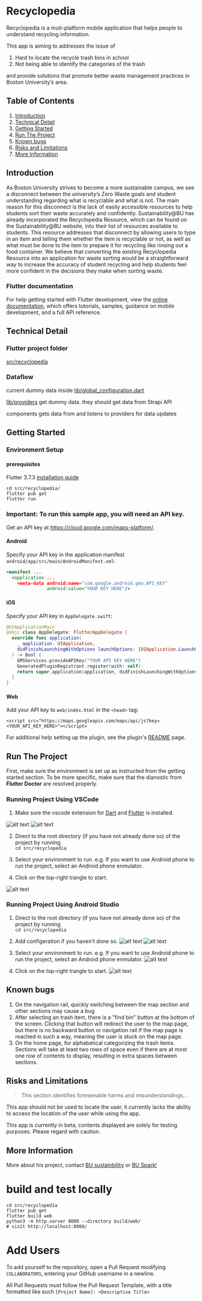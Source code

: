 # Recyclopedia

Recyclopedia is a muti-platform mobile application that helps people to understand recycling information. 

This app is aiming to addresses the issue of 
1. Hard to locate the recycle trash bins in school  
2. Not being able to identify the categories of the trash   

 and provide solutions that promote better waste management practices in Boston University’s area.

## Table of Contents
1. [Introduction](#introduction)
2. [Technical Detail](#technical-detail)
3. [Getting Started](#getting-started)
4. [Run The Project](#run-the-project)
5. [Known bugs](#known-bugs)
6. [Risks and Limitations](#risks-and-limitations)
7. [More Information](#more-information)

## Introduction
As Boston University strives to become a more sustainable campus, we see a disconnect between the university’s Zero Waste goals and student understanding regarding what is recyclable and what is not.  The main reason for this disconnect is the lack of easily accessible resources to help students sort their waste accurately and confidently. Sustainability@BU has already incorporated the Recyclopedia Resource, which can be found on the Sustainability@BU website, into their list of resources available to students. This resource addresses that disconnect by allowing users to type in an item and telling them whether the item is recyclable or not, as well as what must be done to the item to prepare it for recycling like rinsing out a food container. 
We believe that converting the existing Recyclopedia Resource into an application for waste sorting would be a straightforward way to increase the accuracy of student recycling and help students feel more confident in the decisions they make when sorting waste.

### Flutter documentation
For help getting started with Flutter development, view the
[online documentation](https://docs.flutter.dev/), which offers tutorials,
samples, guidance on mobile development, and a full API reference.

## Technical Detail

### Flutter project folder
[src/recyclopedia](src/recyclopedia)

### Dataflow
current dummy data inside [lib/global_configuration.dart](lib/global_configuration.dart)

[lib/providers](lib/providers) get dummy data. they should get data from Strapi API

components gets data from and listens to providers for data updates

## Getting Started

### Environment Setup
#### prerequisites
Flutter 3.7.3 [installation guide](https://docs.flutter.dev/get-started/install)
```
cd src/recyclopedia/
flutter pub get
flutter run
```

### Important: To run this sample app, you will need an API key.

Get an API key at <https://cloud.google.com/maps-platform/>.

#### Android
Specify your API key in the application manifest
`android/app/src/main/AndroidManifest.xml`:

```xml
<manifest ...
  <application ...
    <meta-data android:name="com.google.android.geo.API_KEY"
               android:value="YOUR KEY HERE"/>
```

#### iOS
Specify your API key in `AppDelegate.swift`:

```swift
@UIApplicationMain
@objc class AppDelegate: FlutterAppDelegate {
  override func application(
    _ application: UIApplication,
    didFinishLaunchingWithOptions launchOptions: [UIApplication.LaunchOptionsKey: Any]?
  ) -> Bool {
    GMSServices.provideAPIKey("YOUR API KEY HERE")
    GeneratedPluginRegistrant.register(with: self)
    return super.application(application, didFinishLaunchingWithOptions: launchOptions)
  }
}
```

#### Web
Add your API key to `web/index.html` in the `<head>` tag:

```
<script src="https://maps.googleapis.com/maps/api/js?key=<YOUR_API_KEY_HERE>"></script>
```

For additional help setting up the plugin, see the plugin's
[README](https://pub.dev/packages/google_maps_flutter)
page.

## Run The Project

First, make sure the environment is set up as instructed from the getting started section. 
To be more specific, make sure that the dianostic from **Flutter Doctor** are resolved properly. 

### Running Project Using VSCode

1. Make sure the vscode extension for [Dart](https://marketplace.visualstudio.com/items?itemName=Dart-Code.dart-code) and [Flutter](https://marketplace.visualstudio.com/items?itemName=Dart-Code.flutter) is installed. 

![alt text](./readme_assets/install%20dart%20extension.png)
![alt text](./readme_assets/flutter%20extension.png)

2. Direct to the root directory (if you have not already done so) of the project by running  
`cd src/recyclopedia`

3. Select your environment to run. e.g. If you want to use Android phone to run the project, select an Android phone enmulator. 

4. Click on the top-right trangle to start.

![alt text](./readme_assets/vscode.png)

### Running Project Using Android Studio

1. Direct to the root directory (if you have not already done so) of the project by running  
`cd src/recyclopedia`

2. Add configeration if you haven't done so.
![alt text](./readme_assets/Step%201.png)
![alt text](./readme_assets/Step%202.jpg)

3. Select your environment to run. e.g. If you want to use Android phone to run the project, select an Android phone enmulator. 
![alt text](./readme_assets/Step%203.jpg)

4. Click on the top-right trangle to start.
![alt text](./readme_assets/Step%204.png)

## Known bugs
1. On the navigation rail, quickly switching between the map section and other sections may cause a bug
2. After selecting an trash item, there is a "find bin" button at the bottom of the screen. Clicking that button will redirect the user to the map page, but there is no backward button or navigation rail if the map page is reached in such a way, meaning the user is stuck on the map page.
3. On the home page, for alphabetical categorizing the trash items. Sections will take at least two rows of space even if there are at most one row of contents to display, resulting in extra spaces between sections.

## Risks and Limitations
>This section identifies foreseeable harms and misunderstandings...

This app should not be used to locate the user, it currently lacks the ability to access the location of the user while using the app.

This app is currently in beta, contents displayed are solely for testing purposes. Please regard with caution.

## More Information
More about his project, contact [BU sustainbility](https://www.bu.edu/sustainability/) or [BU Spark!](https://www.bu.edu/spark/)

# build and test locally
```
cd src/recyclopedia
flutter pub get
flutter build web
python3 -m http.server 8000 --directory build/web/
# visit http://localhost:8000/ 
```

# Add Users
To add yourself to the repository, open a Pull Request modifying `COLLABORATORS`, entering your GitHub username in a newline.

All Pull Requests must follow the Pull Request Template, with a title formatted like such `[Project Name]: <Descriptive Title>`
